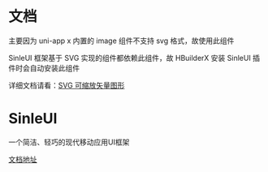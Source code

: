 # 文档
主要因为 uni-app x 内置的 image 组件不支持 svg 格式，故使用此组件

SinleUI 框架基于 SVG 实现的组件都依赖此组件，故 HBuilderX 安装 SinleUI 插件时会自动安装此组件

详细文档请看：[SVG 可缩放矢量图形](https://singmywp.github.io/components/sn-e-svg)

# SinleUI
一个简洁、轻巧的现代移动应用UI框架

[文档地址](https://singmywp.github.io/)